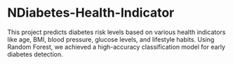 # NDiabetes-Health-Indicator
This project predicts diabetes risk levels based on various health indicators like age, BMI, blood pressure, glucose levels, and lifestyle habits. Using Random Forest, we achieved a high-accuracy classification model for early diabetes detection.
